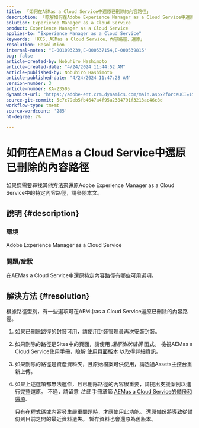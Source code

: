 ```yaml
---
title: 「如何在AEMas a Cloud Service中還原已刪除的內容路徑」
description: 「瞭解如何在Adobe Experience Manager as a Cloud Service中還原已刪除的內容路徑。」
solution: Experience Manager as a Cloud Service
product: Experience Manager as a Cloud Service
applies-to: "Experience Manager as a Cloud Service"
keywords: 「KCS、AEMas a Cloud Service、內容路徑、還原」
resolution: Resolution
internal-notes: "E-001093239,E-000537154,E-000539815"
bug: false
article-created-by: Nobuhiro Hashimoto
article-created-date: "4/24/2024 11:44:52 AM"
article-published-by: Nobuhiro Hashimoto
article-published-date: "4/24/2024 11:47:28 AM"
version-number: 3
article-number: KA-23505
dynamics-url: "https://adobe-ent.crm.dynamics.com/main.aspx?forceUCI=1&pagetype=entityrecord&etn=knowledgearticle&id=f7ac810f-3002-ef11-a1fd-6045bd0a08d9"
source-git-commit: 5c7c79eb5fb4647a4f95a2384791f3213ac46c8d
workflow-type: tm+mt
source-wordcount: '285'
ht-degree: 7%

---
```


# 如何在AEMas a Cloud Service中還原已刪除的內容路徑


如果您需要尋找其他方法來還原Adobe Experience Manager as a Cloud Service中的特定內容路徑，請參閱本文。

## 說明 {#description}


### <b>環境</b>

Adobe Experience Manager as a Cloud Service 



### <b>問題/症狀</b>

在AEMas a Cloud Service中還原特定內容路徑有哪些可用選項。


## 解決方法 {#resolution}


根據路徑型別，有一些選項可在AEM中as a Cloud Service還原已刪除的內容路徑。

1. 如果已刪除路徑的封裝可用，請使用封裝管理員再次安裝封裝。


2. 如果刪除的路徑是Sites中的頁面，請使用 *還原樹狀結構* 函式。 檢視AEMas a Cloud Service使用手冊，瞭解 [使用頁面版本](https://experienceleague.adobe.com/docs/experience-manager-cloud-service/content/sites/authoring/features/page-versions.html) 以取得詳細資訊。


3. 如果刪除的路徑是資產資料夾，且原始檔案可供使用，請透過Assets主控台重新上傳。


4. 如果上述選項都無法運作，且已刪除路徑的內容很重要，請提出支援案例以進行完整還原。 不過，請留意 *注意* 手冊章節 [AEMas a Cloud Service的備份和還原](https://experienceleague.adobe.com/docs/experience-manager-cloud-service/content/operations/backup.html).

   只有在程式碼或內容發生嚴重問題時，才應使用此功能。 還原備份將導致從備份到目前之間的最近資料遺失。 暫存資料也會還原為舊版本。

